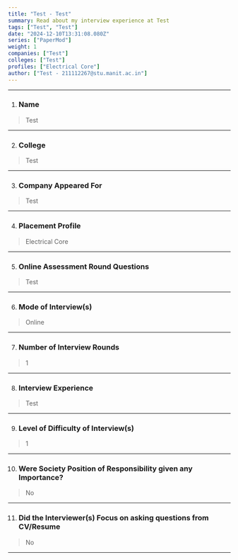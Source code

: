 ```yaml
---
title: "Test - Test"
summary: Read about my interview experience at Test
tags: ["Test", "Test"]
date: "2024-12-10T13:31:08.080Z"
series: ["PaperMod"]
weight: 1
companies: ["Test"]
colleges: ["Test"]
profiles: ["Electrical Core"]
author: ["Test - 211112267@stu.manit.ac.in"]
---
```

---
1. ### Name

> Test

---

2. ### College

> Test

---

3. ### Company Appeared For

> Test

---

4. ### Placement Profile

> Electrical Core

---

5. ### Online Assessment Round Questions

> Test

---

6. ### Mode of Interview(s)

> Online

---

7. ### Number of Interview Rounds

> 1

---

8. ### Interview Experience

> Test

---

9. ### Level of Difficulty of Interview(s)

> 1

---

10. ### Were Society Position of Responsibility given any Importance?

> No

---

11. ### Did the Interviewer(s) Focus on asking questions from CV/Resume

> No

---

